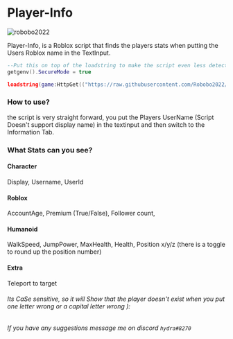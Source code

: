 # Player-Info

<p align="left"> <img src="https://komarev.com/ghpvc/?username=robobo2022&label=Profile%20views&color=0e75b6&style=flat" alt="robobo2022" /> </p>

Player-Info, is a Roblox script that finds the players stats when putting the Users Roblox name in the TextInput.

```lua
--Put this on top of the loadstring to make the script even less detected
getgenv().SecureMode = true
```
```lua
loadstring(game:HttpGet(("https://raw.githubusercontent.com/Robobo2022/Player-Info/main/Main.lua"), true))()
```

### How to use?
the script is very straight forward, you put the Players UserName (Script Doesn't support display name) in the textinput and then switch to the Information Tab.

### What Stats can you see?
#### Character
Display,
Username,
UserId
#### Roblox
AccountAge,
Premium (True/False),
Follower count,
#### Humanoid
WalkSpeed,
JumpPower,
MaxHealth,
Health,
Position x/y/z (there is a toggle to round up the position number)
#### Extra
Teleport to target
###### Its CaSe sensitive, so it will Show that the player doesn't exist when you put one letter wrong or a capital letter wrong ):
###### If you have any suggestions message me on discord ```hydra#8270```
